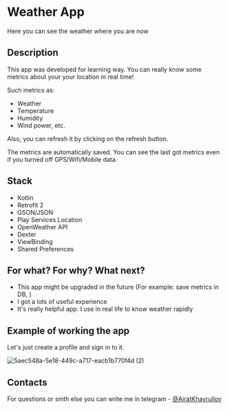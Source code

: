 # Weather App

Here you can see the weather where you are now
  
## Description
This app was developed for learning way. You can really know some metrics about your your location in real time! 

Such metrics as: 
- Weather 
- Temperature 
- Humidity 
- Wind power, etc.

Also, you can refresh it by clicking on the refresh button.

The metrics are automatically saved. You can see the last got metrics even if you turned off GPS/Wifi/Mobile data.

## Stack
- Kotlin
- Retrofit 2
- GSON/JSON
- Play Services Location
- OpenWeather API
- Dexter
- ViewBinding
- Shared Preferences


## For what? For why? What next?
- This app might be upgraded in the future (For example: save metrics in DB, )
- I got a lots of useful experience
- It's really helpful app. I use in real life to know weather rapidly

## Example of working the app
Let's just create a profile and sign in to it.

![5aec548a-5e18-449c-a717-eacb1b770f4d (2)](https://user-images.githubusercontent.com/67463538/129627532-bdc11b6d-58bb-455c-ae16-3debffcc9cef.gif)



## Contacts

For questions or smth else you can write me in telegram - [@AiratKhayrullov]

[@AiratKhayrullov]:
  https://t.me/AiratKhayrullov



